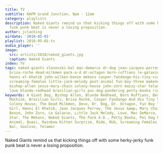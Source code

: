 ```yaml
---
title: TV
subtitle: KAFM Grand Junction, 9pm - 12am
category: playlists
description: Naked Giants remind us that kicking things off with some herky-jerky
  funk punk beat is never a losing proposition.
author: jclacking
airdate: '2018-05-01'
playlist: 2018-05-01-tv
audio_player: ''
image:
  src: artists/2018/naked_giants.jpg
  caption: Naked Giants
index: TV
tags: naked-giants slonovski-bal mac-demarco dr-dog jean-jacques-perrey goat-girl
  brisa-roche dead-milkmen pack-a-d dr-octagon born-ruffians le-galaxie rug quasi
  hanni-el-khatib john-wilkes-booze mekons casper-fandango-his-tiny-sick-tears rainbow-kitten-surprise
  screaming-females little-jack-melody post-animal fun-boy-three makeness devo boy-eats-drum-machine
  bishop-allen jesus-mary-chain colony-house john-zorn mazzy-star telamor a-giant-dog
  love blonde-redhead brazilian-girls poi-dog-pondering petty-booka ride soulive
keywords: A Giant Dog, Bishop Allen, Blonde Redhead, Born Ruffians, Boy Eats Drum
  Machine, Brazilian Girls, Brisa Roché, Casper Fandango And His Tiny Sick Tears,
  Colony House, The Dead Milkmen, Devo, Dr. Dog, Dr. Octagon, Fun Boy Three, Goat
  Girl, Hanni El Khatib, Jean Jacques Perrey, The Jesus &amp; Mary Chain, John Wilkes
  Booze, John Zorn, Le Galaxie, Little Jack Melody, Love, Mac DeMarco, Makeness, Mazzy
  Star, The Mekons, Naked Giants, The Pack A.D., Petty Booka, Poi Dog Pondering, Post
  Animal, Quasi, Rainbow Kitten Surprise, Ride, RUG, Screaming Females, Slonovski
  Bal, Soulive, Telamor
---
```

Naked Giants remind us that kicking things off with some herky-jerky funk punk beat is never a losing proposition.
